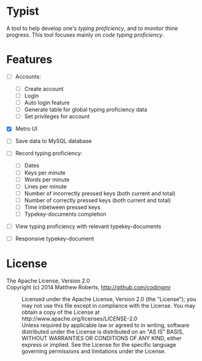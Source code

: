Typist
===
A tool to help develop one's _typing proficiency_, and to monitor thine progress. This tool focuses mainly on _code typing proficiency_.


Features
===
  - [ ] Accounts:
    - [ ] Create account
    - [ ] Login
    - [ ] Auto login feature
    - [ ] Generate table for global typing proficiency data
    - [ ] Set privileges for account
  - [x] Metro UI
  - [ ] Save data to MySQL database
  - [ ] Record typing proficiency:
    - [ ] Dates
    - [ ] Keys per minute
    - [ ] Words per minute
    - [ ] Lines per minute
    - [ ] Number of incorrectly pressed keys (both current and total)
    - [ ] Number of correctly pressed keys (both current and total)
    - [ ] Time inbetween pressed keys
    - [ ] Typekey-documents completion
  - [ ] View typing proficiency with relevant typekey-documents
  - [ ] Responsive typekey-document


License
===
The Apache License, Version 2.0   
Copyright (c) 2014 Matthew Roberts, http://github.com/codingmr    
<dd>Licensed under the Apache License, Version 2.0 (the "License"); you may not use this file except in compliance with the License. You may obtain a copy of the License at    

<dd>http://www.apache.org/licenses/LICENSE-2.0    

<dd>Unless required by applicable law or agreed to in writing, software
distributed under the License is distributed on an "AS IS" BASIS,
WITHOUT WARRANTIES OR CONDITIONS OF ANY KIND, either express or implied.
See the License for the specific language governing permissions and
limitations under the License.
